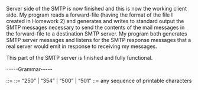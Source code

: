 Server side of the SMTP is now finished and this is now the working client side. My program reads a forward-file (having the format of the file I created in Homework 2) and generates and writes to standard output the SMTP messages necessary to send the contents of the mail messages in the forward-file to a destination SMTP server. My program both generates SMTP server messages and listens for the SMTP response messages that a real server would emit in response to receiving my messages. 


This part of the SMTP server is finished and fully functional.


-----Grammar-----


<response-code> ::= <resp-number> <whitespace> <arbitrary-text> <CRLF>
<resp-number> ::= “250” | “354” | “500” | “501”
<arbitrary-text> ::= any sequence of printable characters
